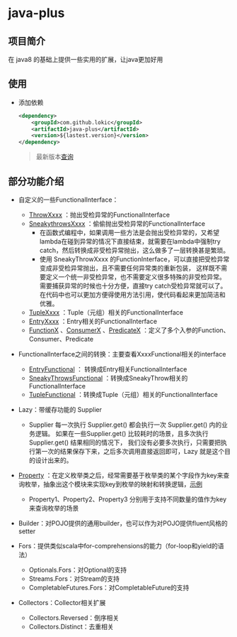 # java-plus

## 项目简介

在 java8 的基础上提供一些实用的扩展，让java更加好用

## 使用

- 添加依赖

  ```xml
  <dependency>
      <groupId>com.github.lokic</groupId>
      <artifactId>java-plus</artifactId>
      <version>${lastest.version}</version>
  </dependency>
  ```
  > 最新版本[查询](https://search.maven.org/artifact/com.github.lokic/java-plus)

## 部分功能介绍

- 自定义的一些FunctionalInterface：

  - [ThrowXxxx](https://github.com/lokic/java-plus/tree/master/src/main/java/com/github/lokic/javaplus/functional/throwable)
    ：抛出受检异常的FunctionalInterface
  - [SneakythrowsXxxx](https://github.com/lokic/java-plus/blob/master/src/main/java/com/github/lokic/javaplus/functional/sneakythrows)
    ：偷偷抛出受检异常的FunctionalInterface
    - 在函数式编程中，如果调用一些方法是会抛出受检异常的，又希望lambda在碰到异常的情况下直接结束，就需要在lambda中强制try catch，然后转换成非受检异常抛出，这么做多了一层转换甚是繁琐。
    - 使用 SneakyThrowXxxx 的FunctionInterface，可以直接把受检异常变成非受检异常抛出，且不需要任何异常类的重新包装，
      这样既不需要定义一个统一非受检异常，也不需要定义很多特殊的非受检异常。需要捕获异常的时候也十分方便，直接try catch受检异常就可以了。在代码中也可以更加方便得使用方法引用，使代码看起来更加简洁和优雅。
  - [TupleXxxx](https://github.com/lokic/java-plus/blob/master/src/main/java/com/github/lokic/javaplus/functional/tuple)
    ：Tuple（元组）相关的FunctionalInterface
  - [EntryXxxx](https://github.com/lokic/java-plus/blob/master/src/main/java/com/github/lokic/javaplus/functional/entry)
    ：Entry相关的FunctionalInterface
  - [FunctionX](https://github.com/lokic/java-plus/tree/master/src/main/java/com/github/lokic/javaplus/functional/function)
    、[ConsumerX](https://github.com/lokic/java-plus/tree/master/src/main/java/com/github/lokic/javaplus/functional/consumer)
    、[PredicateX](https://github.com/lokic/java-plus/tree/master/src/main/java/com/github/lokic/javaplus/functional/predicate)
    ：定义了多个入参的Function、Consumer、Predicate

- FunctionalInterface之间的转换：主要查看XxxxFunctional相关的interface

  - [EntryFunctional](https://github.com/lokic/java-plus/blob/master/src/main/java/com/github/lokic/javaplus/functional/entry/EntryFunctional.java)
    ： 转换成Entry相关FunctionalInterface
  - [SneakyThrowsFunctional](https://github.com/lokic/java-plus/blob/master/src/main/java/com/github/lokic/javaplus/functional/sneakythrows/SneakyThrowsFunctional.java)
    ：转换成SneakyThrow相关的FunctionalInterface
  - [TupleFunctional](https://github.com/lokic/java-plus/blob/master/src/main/java/com/github/lokic/javaplus/functional/tuple/TupleFunctional.java)
    ：转换成Tuple（元组）相关的FunctionalInterface

- Lazy：带缓存功能的 Supplier

  - Supplier 每一次执行 Supplier.get() 都会执行一次 Supplier.get() 内的业务逻辑。 如果在一些Supplier.get() 比较耗时的场景，且多次执行 Supplier.get()
    结果相同的情况下， 我们没有必要多次执行，只需要把执行第一次的结果保存下来，之后多次调用直接返回即可，Lazy 就是这个目的设计出来的。

- [Property](https://github.com/lokic/java-plus/tree/master/src/main/java/com/github/lokic/javaplus/property)
  ：在定义枚举类之后，经常需要基于枚举类的某个字段作为key来查询枚举，抽象出这个模块来实现key到枚举的映射和转换逻辑，[示例](https://github.com/lokic/java-plus/tree/master/src/test/java/com/github/lokic/javaplus/property)
  - Property1、Property2、Property3 分别用于支持不同数量的值作为key来查询枚举的场景


- Builder：对POJO提供的通用builder，也可以作为对POJO提供fluent风格的setter

- Fors：提供类似scala中for-comprehensions的能力（for-loop和yield的语法）

  - Optionals.Fors：对Optional的支持
  - Streams.Fors：对Stream的支持
  - CompletableFutures.Fors：对CompletableFuture的支持

- Collectors：Collector相关扩展

  - Collectors.Reversed：倒序相关
  - Collectors.Distinct：去重相关

